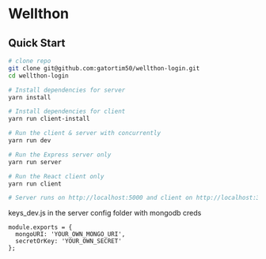 # Wellthon

## Quick Start

```bash
# clone repo
git clone git@github.com:gatortim50/wellthon-login.git
cd wellthon-login

# Install dependencies for server
yarn install

# Install dependencies for client
yarn run client-install

# Run the client & server with concurrently
yarn run dev

# Run the Express server only
yarn run server

# Run the React client only
yarn run client

# Server runs on http://localhost:5000 and client on http://localhost:3000
```
keys_dev.js in the server config folder with mongodb creds

```
module.exports = {
  mongoURI: 'YOUR_OWN_MONGO_URI',
  secretOrKey: 'YOUR_OWN_SECRET'
};
```


